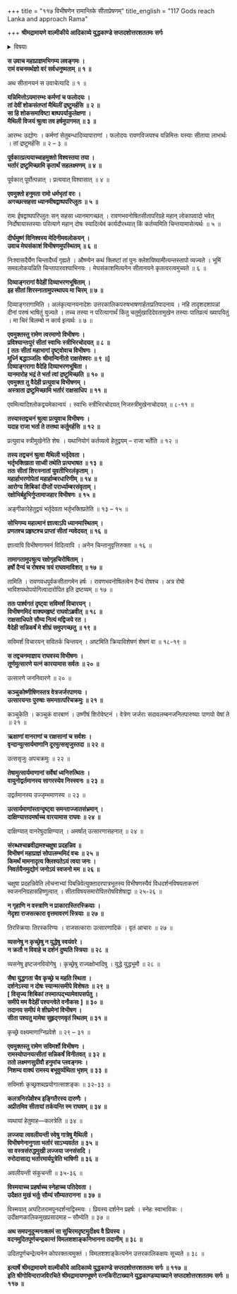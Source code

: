 +++
title = "११७ विभीषणेन रामान्तिके सीताप्रेषणम्"
title_english = "117 Gods reach Lanka and approach Rama"

+++
**श्रीमद्रामायणे वाल्मीकीये आदिकाव्ये युद्धकाण्डे सप्तदशोत्तरशततमः सर्गः**


<details><summary>विषयाः</summary>

हनुमन्मुखात्सीतायाः स्वमुखावलोकनाभिलाषंनिवेदितेनरामेण विभीषणंप्रति स्नातालंकृतायाः सीतायाः स्वसमीपनयनचोदना ॥ १ ॥ विभीषणेन सीतायाः शिबिकारोपणेनरामसमीपप्रापणावसरे सरणिगतवानरगणदूरापसारणे तंप्रतिरामेण सरोषोपालम्भं पादचारेणसीतानयनचोदना ॥ २ ॥ तथासमागतयासीतया सुहृद्गणमध्यगत श्रीरामचन्द्रमुखावलोकनेन हर्षाधिगमः ॥ ३ ॥

</details>




**स उवाच महाप्राज्ञमभिगम्य लवङ्गमः ।  
रामं वचनमर्थज्ञो वरं सर्वधनुष्मताम् ॥ १ ॥**

अथ सीतानयनं स उवाचेत्यादि ॥ १ ॥



**यन्निमित्तोऽयमारम्भः कर्मणां च फलोदयः ।  
तां देवीं शोकसंतप्तां मैथिलीं द्रष्टुमर्हसि ॥ २ ॥  
सा हि शोकसमाविष्टा बाष्पपर्याकुलेक्षणा ।  
मैथिली विजयं श्रुत्वा तव हर्षमुपागमत् ॥ ३ ॥**

आरम्भः उद्योगः । कर्मणां सेतुबन्धादिव्यापाराणां । फलोदयः रावणविजयश्च यन्निमित्तः यस्याः सीताया लाभार्थः । तां द्रष्टुमर्हसि ॥ २ – ३ ॥

**पूर्वकात्प्रत्ययाच्चाहमुक्तो विश्वस्तया तया ।  
भर्तारं द्रष्टुमिच्छामि कृतार्थं सहलक्ष्मणम् ॥ ४ ॥**

पूर्वकात् पूर्वोत्पन्नात् । प्रत्ययात् विश्वासात् ॥ ४ ॥



**एवमुक्तो हनुमता रामो धर्मभृतां वरः ।  
अगच्छत्सहसा ध्यानमीषद्वाष्पपरिप्लुतः ॥ ५ ॥**

रामः ईषद्वाष्पपरिप्लुतः सन् सहसा ध्यानमागच्छत् । रावणभवनोषितसीतापरिग्रहे महान् लोकापवादो भवेत् निर्दोषायास्तस्याः परित्यागे महान् दोषः स्यादित्येवं कार्यदौरथ्यात् किं कर्तव्यमिति चिन्तयामासेत्यर्थः ॥ ५ ॥



**दीर्घमुष्णं विनिश्वस्य मेदिनीमवलोकयन् ।  
उवाच मेघसंकाशं विभीषणमुपस्थितम् ॥ ६ ॥**

निःश्वासदैर्येण चिन्तादैर्घ्यं गृह्यते । औष्ण्येन कथं क्लिष्टां तां पुनः क्लेशयिष्यामीत्यन्तस्तापो व्यज्यते । भूमिं समवलोकयन्निति चिन्तापारवश्याभिनयः । मेघसंकाशमित्यनेन सीतानयने कृतत्वरत्वमुच्यते ॥ ६ ॥



**दिव्याङ्गरागां वैदेहीं दिव्याभरणभूषिताम् ।  
इह सीतां शिरस्नातामुपस्थापय मा चिरम् ॥ ७ ॥**

दिव्याङ्गरागामिति । अलंकृत्यानयनादेशः उत्तरकालिकपरुषभाषणार्हताप्रतिपादनाय । नहि तादृशदशापन्नां दीनां परुषं भाषितुं युज्यते । तच्च तस्या न परित्यागार्थं किंतु चतुर्मुखादिदेवतामुखेन तस्याः पातिव्रत्यं ख्यापयितुं । मा चिरं बिलम्बो न कार्य इत्यर्थः ॥ ७ ॥

**एवमुक्तस्तु रामेण त्वरमाणो विभीषणः ।  
प्रविश्यान्तःपुरं सीतां स्वाभिः स्त्रीभिरचोदयत् ॥ ८ ॥  
\[ ततः सीतां महाभागां दृष्ट्वोवाच विभीषणः ।  
मूर्ध्नि बद्धाञ्जलिः श्रीमान्विनीतो राक्षसेश्वरः ॥ ९ ॥\]  
दिव्याङ्गरागा वैदेहि दिव्याभरणभूषिता ।  
यानमारोह भद्रं ते भर्ता त्वां द्रष्टुमिच्छति ॥ १० ॥  
एवमुक्ता तु वैदेही प्रत्युवाच विभीषणम् ।  
अस्त्राता द्रष्टुमिच्छामि भर्तारं राक्षसाधिप ॥ ११ ॥**

एवमित्यादिश्लोकद्वयमेकान्वयं । स्वाभिः स्त्रीभिरचोदयत् निजस्त्रीमुखेनाचोदयत् ॥ ८-११ ॥



**तस्यास्तद्वचनं श्रुत्वा प्रत्युवाच विभीषणः ।  
यदाह राजा भर्ता ते तत्तथा कर्तुमर्हसि ॥ १२ ॥**

प्रत्युवाच स्त्रीमुखेनेति शेषः । यथानियोगं कर्तव्यत्वे हेतुद्वयम् – राजा भर्तेति ॥ १२ ॥



**तस्य तद्वचनं श्रुत्वा मैथिली भर्तृदेवता ।  
भर्तृभक्तिव्रता साध्वी तथेति प्रत्यभाषत ॥ १३ ॥  
ततः सीतां शिरःस्नातां युवतीभिरलंकृताम् ।  
महार्हाभरणोपेतां महार्हाम्बरधारिणीम् ॥ १४ ॥  
आरोग्य शिबिकां दीप्तों परार्ध्याम्बरसंवृताम् ।  
रक्षोभिर्बहुभिर्गुप्तामाजहार विभीषणः ॥ १५ ॥**

अङ्गीकारेहेतुद्वयं भर्तृदेवता भर्तृभक्तिप्रतेति ॥ १३ – १५ ॥



**सोभिगम्य महात्मानं ज्ञात्वाऽपि ध्यानमास्थितम् ।  
प्रणतश्च प्रहृष्टश्च प्राप्तां सीतां न्यवेदयत् ॥ १६ ॥**

ज्ञात्वापि विभीषणागमनं विदित्वापि । अनेन चिन्तानुवृत्तिरुक्ता ॥ १६ ॥



**तामागतामुपश्रुत्य रक्षोगृहचिरोषिताम् ।  
हर्षो दैन्यं च रोषश्च त्रयं राघवमाविशत् ॥ १७ ॥**

तामिति । रावणवधपूर्वकसीतागमेन हर्षः । रावणभवनोषितत्वेन दैन्यं रोषश्च । अत्र रोषो भाविशपथोपयोगित्वादारोपित इति द्रष्टव्यम् ॥ १७ ॥



**ततः पार्श्वगतं दृष्ट्वा सविमर्शं विचारयन् ।  
विभीषणमिदं वाक्यमहृष्टं राघवोऽब्रवीत् ॥ १८ ॥  
राक्षसाधिपते सौम्य नित्यं मद्विजये रत ।  
वैदेही सन्निकर्षं मे शीघ्रं समुपगच्छतु ॥ १९ ॥**

सविमर्शं विचारयन् सवितर्क चिन्तयन् । अष्टमिति क्रियाविशेषणं शेषणं वा ॥ १८-१९ ॥



**स तद्वचनमाज्ञाय राघवस्य विभीषणः ।  
तूर्णमुत्सारणे यत्नं कारयामास सर्वतः ॥ २० ॥**

उत्सारणे जननिवारणे ॥ २० ॥



**कञ्चुकोष्णीषिणस्तत्र वेत्रजर्जरपाणयः ।  
उत्सारयन्तः पुरुषाः समन्तात्परिचक्रमुः ॥ २१ ॥**

कञ्चुकेति । कञ्चुकं वारबाणं । उष्णीषं शिरोवेष्टनं । वेत्रेण जर्जराः सदावलम्बनजनितपारुष्याः पाणयो येषां ते ॥ २१ ॥



**ऋक्षाणां वानराणां च राक्षसानां च सर्वशः ।  
वृन्दान्युत्सार्यमाणानि दूरमुत्ससृजुस्तदा ॥ २२ ॥**

उत्ससृजुः अपचक्रमुः ॥ २२ ॥



**तेषामुत्सार्यमाणानां सर्वेषां ध्वनिरुत्थितः ।  
वायुनोद्वर्तमानस्य सागरस्येव निस्स्वनः ॥ २३ ॥**

उद्वर्तमानस्य उज्जृम्भमाणस्य ॥ २३ ॥



**उत्सार्यमाणांस्तान्दृष्ट्वा समन्ताज्जातसंभ्रमान् ।  
दाक्षिण्यात्तदमर्षाच्च वारयामास राघवः ॥ २४ ॥**

दाक्षिण्यात् वानरेषुदाक्षिण्यात् । अमर्षात् उत्सारणासहनात् ॥ २४ ॥



**संरब्धश्चाब्रवीद्रामश्चक्षुषा प्रदहन्निव ॥  
विभीषणं महाप्राज्ञं सोपालम्भमिदं वचः ॥ २५ ॥  
किमर्थं मामनादृत्य क्लिश्यतेऽयं त्वया जनः ।  
निवर्तयैनमुद्योगं जनोऽयं स्वजनो मम ॥ २६ ॥**

चक्षुषा प्रदहन्निवेति लोचनाभ्यां पिबन्निवेत्युक्तादरपात्रभूतस्य विभीषणस्यैवं विधदर्शनविषयताकरणं स्वजननिग्रहासहिष्णुत्वात् । सीताविषयसमारोपितरोषविशेषाद्वा ॥ २५-२६ ॥





**न गृहाणि न वस्त्राणि न प्राकारास्तिरस्क्रियाः ।  
नेदृशा राजसत्कारा वृत्तमावरणं स्त्रियाः ॥ २७ ॥**

तिरस्क्रियाः तिरस्करिण्यः । राजसत्काराः उत्सारणादिकं । वृतं आचारः ॥ २७ ॥



**व्यसनेषु न कृच्छ्रेषु न युद्धेषु स्वयंवरे ।  
न क्रतौ न विवाहे च दर्शनं दुष्यति स्त्रियाः ॥ २८ ॥**

व्यसनेषु इष्टजनवियोगेषु । कृच्छ्रेषु राज्यक्षोभादिषु । युद्धे युद्धभूमौ ॥ २८ ॥



**सैषा युद्धगता चैव कृच्छ्रे च महति स्थिता ।  
दर्शनेऽस्या न दोषः स्यान्मत्समीपे विशेषतः ॥ २९ ॥  
\[ विसृज्य शिबिकां तस्मात्पद्भ्यामेवापसर्पतु ।  
समीपे मम वैदेहीं पश्यन्त्वेते वनौकसः \] ॥ ३० ॥  
तदानय समीपं मे शीघ्रमेनां विभीषण ।  
सीता पश्यतु मामेषा सुहृद्गणवृतं स्थितम् ॥ ३१ ॥**

कृच्छ्रे वक्ष्यमाणाग्निप्रवेशे ॥ २९ – ३१ ॥



**एवमुक्तस्तु रामेण सविमर्शो विभीषणः ।  
रामस्योपानयत्सीतां सन्निकर्षं विनीतवत् ॥ ३२ ॥  
ततो लक्ष्मणसुग्रीवौ हनुमांच प्लवङ्गमः ।  
निशम्य वाक्यं रामस्य बभूवुर्व्यथिता भृशम् ॥ ३३ ॥**

सविमर्शः कृच्छ्रशब्दप्रयोगात्साशङ्कः ॥ ३२-३३ ॥



**कलत्रनिरपेक्षैश्च इङ्गितैरस्य दारुणैः ।  
अप्रीतमिव सीतायां तर्कयन्ति स्म राघवम् ॥ ३४ ॥**

व्यथायां हेतुमाह—कलत्रेति ॥ ३४ ॥



**लज्जया त्ववलीयन्ती स्वेषु गात्रेषु मैथिली ।  
विभीषणेनानुगता भर्तारं साऽभ्यवर्तत ॥ ३५ ॥  
सा वस्त्रसंरुद्धमुखी लज्जया जनसंसदि ।  
रुरोदासाद्य भर्तारमार्यपुत्रेति भाषिणी ॥ ३६ ॥**

अवलीयन्ती संकुचन्ती ॥ ३५-३६ ॥



**विस्मयाच्च प्रहर्षाच्च स्नेहाच्च पतिदेवता ।  
उदैक्षत मुखं भर्तुः सौम्यं सौम्यतरानना ॥ ३७ ॥**

विस्मयात् अघटितरामपुनदर्शनाद्विस्मयः । प्रियस्य दर्शनेन प्रहर्षः । स्नेहः स्वाभाविकः । उदीक्षणकालिकमुखप्रसादमाह – सौम्येति ॥ ३७ ॥



**अथ समपनुदून्मनःक्लमं सा सुचिरमदृष्टमुदीक्ष्य वै प्रियस्य ।  
वदनमुदितपूर्णचन्द्रकान्तं विमलशशाङ्कनिभानना तदानीम् ॥ ३८ ॥**

उदितपूर्णचन्द्रेत्यनेन कोपरक्तत्वमुक्तं । विमलशशाङ्केत्यनेन उत्तरकालिकक्षयः सूच्यते ॥ ३८ ॥



**इत्यार्षे श्रीमद्रामायणे वाल्मीकीये आदिकाव्ये युद्धकाण्डे सप्तदशोत्तरशततमः सर्गः ॥ ११७ ॥  
इति श्रीगोविन्दराजविरचिते श्रीमद्रामायणभूषणे रत्नकिरीटाख्याने युद्धकाण्डव्याख्याने सप्तदशोत्तरशततमः सर्गः ॥ ११७ ॥**
